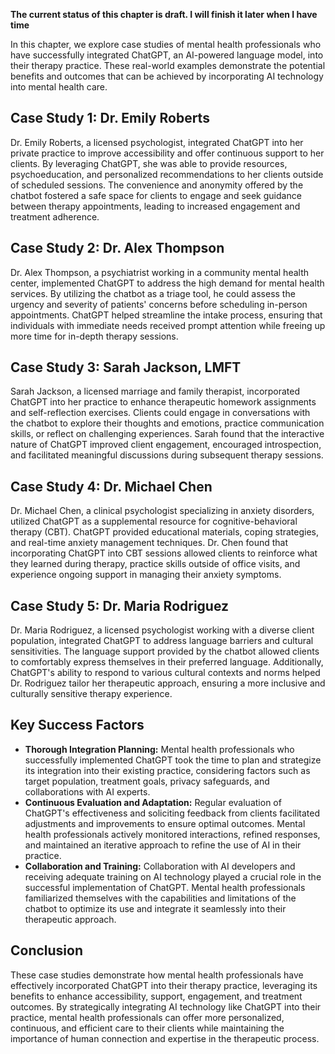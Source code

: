 **The current status of this chapter is draft. I will finish it later when I have time**

In this chapter, we explore case studies of mental health professionals who have successfully integrated ChatGPT, an AI-powered language model, into their therapy practice. These real-world examples demonstrate the potential benefits and outcomes that can be achieved by incorporating AI technology into mental health care.

Case Study 1: Dr. Emily Roberts
-------------------------------

Dr. Emily Roberts, a licensed psychologist, integrated ChatGPT into her private practice to improve accessibility and offer continuous support to her clients. By leveraging ChatGPT, she was able to provide resources, psychoeducation, and personalized recommendations to her clients outside of scheduled sessions. The convenience and anonymity offered by the chatbot fostered a safe space for clients to engage and seek guidance between therapy appointments, leading to increased engagement and treatment adherence.

Case Study 2: Dr. Alex Thompson
-------------------------------

Dr. Alex Thompson, a psychiatrist working in a community mental health center, implemented ChatGPT to address the high demand for mental health services. By utilizing the chatbot as a triage tool, he could assess the urgency and severity of patients' concerns before scheduling in-person appointments. ChatGPT helped streamline the intake process, ensuring that individuals with immediate needs received prompt attention while freeing up more time for in-depth therapy sessions.

Case Study 3: Sarah Jackson, LMFT
---------------------------------

Sarah Jackson, a licensed marriage and family therapist, incorporated ChatGPT into her practice to enhance therapeutic homework assignments and self-reflection exercises. Clients could engage in conversations with the chatbot to explore their thoughts and emotions, practice communication skills, or reflect on challenging experiences. Sarah found that the interactive nature of ChatGPT improved client engagement, encouraged introspection, and facilitated meaningful discussions during subsequent therapy sessions.

Case Study 4: Dr. Michael Chen
------------------------------

Dr. Michael Chen, a clinical psychologist specializing in anxiety disorders, utilized ChatGPT as a supplemental resource for cognitive-behavioral therapy (CBT). ChatGPT provided educational materials, coping strategies, and real-time anxiety management techniques. Dr. Chen found that incorporating ChatGPT into CBT sessions allowed clients to reinforce what they learned during therapy, practice skills outside of office visits, and experience ongoing support in managing their anxiety symptoms.

Case Study 5: Dr. Maria Rodriguez
---------------------------------

Dr. Maria Rodriguez, a licensed psychologist working with a diverse client population, integrated ChatGPT to address language barriers and cultural sensitivities. The language support provided by the chatbot allowed clients to comfortably express themselves in their preferred language. Additionally, ChatGPT's ability to respond to various cultural contexts and norms helped Dr. Rodriguez tailor her therapeutic approach, ensuring a more inclusive and culturally sensitive therapy experience.

Key Success Factors
-------------------

* **Thorough Integration Planning:** Mental health professionals who successfully implemented ChatGPT took the time to plan and strategize its integration into their existing practice, considering factors such as target population, treatment goals, privacy safeguards, and collaborations with AI experts.
* **Continuous Evaluation and Adaptation:** Regular evaluation of ChatGPT's effectiveness and soliciting feedback from clients facilitated adjustments and improvements to ensure optimal outcomes. Mental health professionals actively monitored interactions, refined responses, and maintained an iterative approach to refine the use of AI in their practice.
* **Collaboration and Training:** Collaboration with AI developers and receiving adequate training on AI technology played a crucial role in the successful implementation of ChatGPT. Mental health professionals familiarized themselves with the capabilities and limitations of the chatbot to optimize its use and integrate it seamlessly into their therapeutic approach.

Conclusion
----------

These case studies demonstrate how mental health professionals have effectively incorporated ChatGPT into their therapy practice, leveraging its benefits to enhance accessibility, support, engagement, and treatment outcomes. By strategically integrating AI technology like ChatGPT into their practice, mental health professionals can offer more personalized, continuous, and efficient care to their clients while maintaining the importance of human connection and expertise in the therapeutic process.
